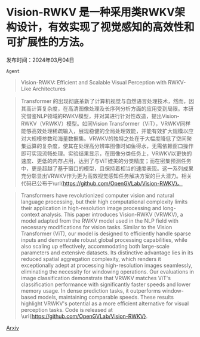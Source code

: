# Vision-RWKV 是一种采用类RWKV架构设计，有效实现了视觉感知的高效性和可扩展性的方法。

发布时间：2024年03月04日

`Agent`

> Vision-RWKV: Efficient and Scalable Visual Perception with RWKV-Like Architectures

> Transformer 的出现彻底革新了计算机视觉与自然语言处理技术，然而，因其高计算复杂度，在高清图像处理及长序列分析方面的应用受到局限。本研究借鉴NLP领域的RWKV模型，并对其进行针对性改造，提出Vision-RWKV（VRWKV）模型。如同Vision Transformer（ViT），VRWKV同样能够高效处理稀疏输入，展现稳健的全局处理效能，并能有效扩大规模以应对大规模参数和海量数据集。VRWKV的独特之处在于大幅度降低了空间聚集运算的复杂度，使其在处理高分辨率图像时如鱼得水，无需依赖窗口操作即可实现流畅处理。实验结果显示，在图像分类任务上，VRWKV以更快的速度、更低的内存占用，达到了与ViT媲美的分类精度；而在密集预测任务中，更是超越了基于窗口的模型，且保持着相当的速度表现。这一系列成果充分彰显出VRWKV作为更为高效视觉感知任务解决方案的巨大潜力。相关代码已公布于\url{https://github.com/OpenGVLab/Vision-RWKV}。

> Transformers have revolutionized computer vision and natural language processing, but their high computational complexity limits their application in high-resolution image processing and long-context analysis. This paper introduces Vision-RWKV (VRWKV), a model adapted from the RWKV model used in the NLP field with necessary modifications for vision tasks. Similar to the Vision Transformer (ViT), our model is designed to efficiently handle sparse inputs and demonstrate robust global processing capabilities, while also scaling up effectively, accommodating both large-scale parameters and extensive datasets. Its distinctive advantage lies in its reduced spatial aggregation complexity, which renders it exceptionally adept at processing high-resolution images seamlessly, eliminating the necessity for windowing operations. Our evaluations in image classification demonstrate that VRWKV matches ViT's classification performance with significantly faster speeds and lower memory usage. In dense prediction tasks, it outperforms window-based models, maintaining comparable speeds. These results highlight VRWKV's potential as a more efficient alternative for visual perception tasks. Code is released at \url{https://github.com/OpenGVLab/Vision-RWKV}.

[Arxiv](https://arxiv.org/abs/2403.02308)